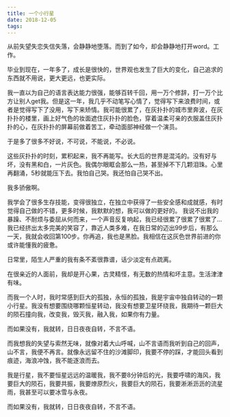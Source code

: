 ```yaml
---
title: 一个小行星
date: 2018-12-05
tags:
---
```



从前失望失恋失信失落，会静静地堕落。而到了如今，却会静静地打开word。工作。

毕业到现在，一年多了，成长是很快的，世界观也发生了巨大的变化，自己追求的东西就不用说，更大更远，也更实际。

我一直以为自己的语言表达能力很强，能够百转千回，用一万个修辞，打一万个比方让别人get我。但是这一年，我几乎不动笔写心情了，觉得写下来浪费时间，或者是觉得写下了没用，写下来矫情。我可能很累了，在灰扑扑的城市里奔波，在灰扑扑的楼里，画上好气色的妆面遮住灰扑扑的脸色，穿着温柔可亲的衣服盖住灰扑扑的心，在灰扑扑的屏幕前做着苦工，牵动面部神经做一个演员。

于是多了很多不好说，不可说，不能说，不必说。

这些灰扑扑的时刻，累积起来，我不再能写。长大后的世界是混沌的。没有好与坏，没有黑和白，一片灰色。我偶尔眼眶会那么一热，甚至掉不下几颗泪珠。心里再翻涌，5秒就能压下去。我怕自己哭。我还怕自己哭不出。

我多骄傲啊。

我学会了很多生存技能，变得很独立，在独立中获得了一些安全感和成就感，有时觉得自己做的不错，更多时候，我默默的想，我可以做的更好的。
我说不出我的暴躁、不耐烦与委屈从何而来，一个声音反复响起，我已经很累了很累了很累了...我已经挤出太多完美的笑容了，靠近人类多难，在我日常的迈出99步后，有那么一天，我就会收回第100步。你再追，我也是黑脸。我相信在这灰色世界前进的你或许能懂我的疲惫。

日常里，陌生人严重的我有条不紊很靠谱，话少淡定有点疏离。

在很亲近的人面前，我却是开心果，古灵精怪，有无数的热情和坏主意。生活津津有味。

而我一个人时，我时常感到巨大的孤独，永恒的孤独，我是宇宙中独自转动的一颗小行星。我没有想要围绕哪颗恒星转动，我没有想要卫星环绕我，我期待一颗巨大的陨石撞向我，改变我，毁灭我，融入我，如果你有力量。

而如果没有，我就转，日日夜夜自转，不言不语。

而我想我的失望与索然无味，就像对着大山呼喊，山不言语而我听到自己的回声，山不言，我便不再言。就像永远留不住的沙滩脚印，我要不停的踩，才能回头看到痕迹，海浪冲蚀，我不能逐浪而去。

我是行星，我不要恒星远远的温暖我，我不要8分钟后的光，我要呼啸的海风，我要巨大的陨石，我要共振，我要燎原烈火，我要巨大的陨石，我要淅淅沥沥的流星雨，我甚至可以要冰雪与永夜。

而如果没有，我就转，日日夜夜自转，不言不语。

